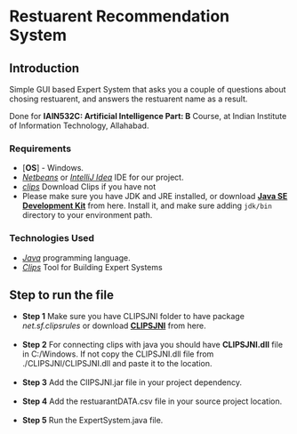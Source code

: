 # Restuarent Recommendation System

## Introduction
Simple GUI based Expert System that asks you a couple of questions about chosing restuarent, and answers the restuarent name as a result.<br />

Done for **IAIN532C: Artificial Intelligence Part: B** Course, at Indian Institute of Information Technology, Allahabad.

### Requirements
- [**OS**] - Windows.
- [*Netbeans*](https://download.netbeans.org/netbeans/8.0.1/final/bundles/netbeans-8.0.1-windows.exe) or [*IntelliJ Idea*](https://download-cf.jetbrains.com/idea/ideaIC-2019.2.4.exe) IDE for our project.
- [*clips*](https://jaist.dl.sourceforge.net/project/clipsrules/CLIPS/6.30/clips_windows_64_bit_executables_630.msi) Download Clips if you have not<br />
- Please make sure you have JDK and JRE installed, or download [**Java SE Development Kit**](https://www.oracle.com/technetwork/java/javase/downloads/jdk8-downloads-2133151.html) from here. Install it, and make sure adding `jdk/bin` directory to your environment path.<br />

### Technologies Used
- [*Java*](https://www.java.com/en) programming language.
- [*Clips*](http://www.clipsrules.net) Tool for Building Expert Systems



## Step to run the file
- **Step 1** Make sure you have CLIPSJNI folder to have package  _net.sf.clipsrules_ or download [**CLIPSJNI**](https://liquidtelecom.dl.sourceforge.net/project/clipsrules/CLIPS/6.40_Beta_2/clips_jni_640.zip) from here.<br /><br />
- **Step 2** For connecting clips with java you should have **CLIPSJNI.dll** file in C:/Windows. If not copy the CLIPSJNI.dll file from ./CLIPSJNI/CLIPSJNI.dll and paste it to the location.<br /><br />
- **Step 3** Add the ClIPSJNI.jar file in your project dependency.<br /><br />
- **Step 4** Add the restuarantDATA.csv file in your source project location.<br /><br />
- **Step 5** Run the ExpertSystem.java file.
